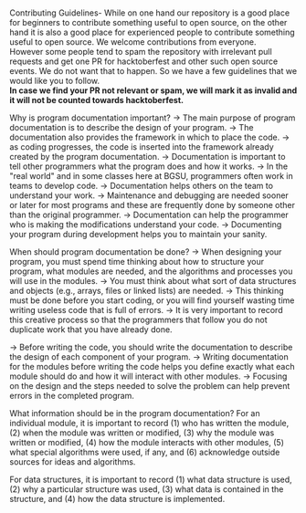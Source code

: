 # 

Contributing Guidelines-
While on one hand our repository is a good place for beginners to contribute something useful to open source, on the other hand it is also a good place for experienced people to contribute something useful to open source. We welcome contributions from everyone. <br>
However some people tend to spam the repository with irrelevant pull requests and get one PR for hacktoberfest and other such open source events. We do not want that to happen. So we have a few guidelines that we would like you to follow. <br>
__In case we find your PR not relevant or spam, we will mark it as invalid and it will not be counted towards hacktoberfest.__


Why is program documentation important?
-> The main purpose of program documentation is to describe the design of your program.
-> The documentation also provides the framework in which to place the code.
-> as coding progresses, the code is inserted into the framework already created by the program documentation.
-> Documentation is important to tell other programmers what the program does and how it works.
-> In the "real world" and in some classes here at BGSU, programmers often work in teams to develop code.
-> Documentation helps others on the team to understand your work.
-> Maintenance and debugging are needed sooner or later for most programs and these are frequently done by someone other than the original programmer.
-> Documentation can help the programmer who is making the modifications understand your code.
-> Documenting your program during development helps you to maintain your sanity.


When should program documentation be done?
-> When designing your program, you must spend time thinking about how to structure your program, what modules are needed, and the algorithms and processes you will use in the modules.
-> You must think about what sort of data structures and objects (e.g., arrays, files or linked lists) are needed.
-> This thinking must be done before you start coding, or you will find yourself wasting time writing useless code that is full of errors.
-> It is very important to record this creative process so that the programmers that follow you do not duplicate work that you have already done.

-> Before writing the code, you should write the documentation to describe the design of each component of your program.
-> Writing documentation for the modules before writing the code helps you define exactly what each module should do and how it will interact with other modules.
-> Focusing on the design and the steps needed to solve the problem can help prevent errors in the completed program.



What information should be in the program documentation?
For an individual module, it is important to record
(1) who has written the module,
(2) when the module was written or modified,
(3) why the module was written or modified,
(4) how the module interacts with other modules,
(5) what special algorithms were used, if any, and
(6) acknowledge outside sources for ideas and algorithms.

For data structures, it is important to record
(1) what data structure is used,
(2) why a particular structure was used,
(3) what data is contained in the structure, and
(4) how the data structure is implemented.
